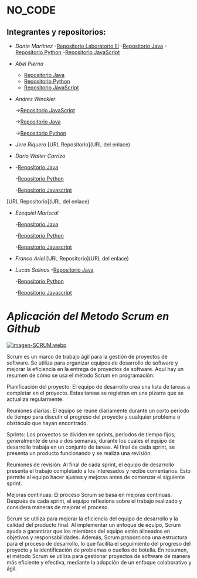 # NO_CODE 
## Integrantes y repositorios:

- *Dante Martinez*
-[Repositorio Laboratorio III](https://github.com/mzadante/UTN-Tecnicatura-III-Lenguajes)
   -[Repositorio Java](https://github.com/mzadante/UTN-Tecnicatura-III-Lenguajes/tree/main/Tecnicatura3Java)
   -[Repositorio Python](https://github.com/mzadante/UTN-Tecnicatura-III-Lenguajes/tree/main/Tecnicatura3Py)
   -[Repositorio JavaScript](https://github.com/mzadante/UTN-Tecnicatura-III-Lenguajes/tree/main/Tecnicatura3Js)
- *Abel Pierna*
   - [Repositorio Java](https://github.com/Abelino537/ProgramacionIII-Java)
   - [Repositorio Python](https://github.com/Abelino537/LaboratorioIII-Python)
   - [Repositorio JavaScript](https://github.com/Abelino537/LaboratorioIII-JS)

- *Andres Winckler*

   ->[Repositorio JavaScript](https://github.com/andreswinck/tecnicaturaGit/tree/master/Tecnicatura3JS)

   ->[Repositorio Java](https://github.com/andreswinck/tecnicaturaGit/tree/master/Tecnicatura3Java)

   ->[Repositorio Python](https://github.com/andreswinck/tecnicaturaGit/tree/master/Tecnicatura3Py)


- *Jere Riquero*
[URL Repositorio](URL del enlace)
- *Dario Walter Carrizo*
- 
     -[Repositorio Java](https://github.com/dwc1970/Tercer-Semestre-23)

     -[Repositorio Python](https://github.com/dwc1970/Python-23)

     -[Repositorio Javascript](https://github.com/dwc1970/JAVASCRIPT-23)
  
[URL Repositorio](URL del enlace)

-  *Ezequiel Mariscal*

   -[Repositorio Java](https://github.com/ezequielmariscal/Tecnicatura3Java)

   -[Repositorio Python](https://github.com/ezequielmariscal/Tecnicatura3Py)

   -[Repositorio Javascript](https://github.com/ezequielmariscal/Tecnicatura3Js)

- *Franco Ariel*
[URL Repositorio](URL del enlace)
- *Lucas Salinas*
   -[Repositorio Java](https://github.com/LucasSalinas/Javalll-TercerSemestre)

   -[Repositorio Python](https://github.com/LucasSalinas/Pythonlll-TercerSemestre)

   -[Repositorio Javascript](https://github.com/LucasSalinas/JavaScriptlll-TercerSemestre)

# ***Aplicación del Metodo Scrum en Github***

[![imagen-SCRUM.webp](https://i.postimg.cc/L8v27MgN/imagen-SCRUM.webp)](https://postimg.cc/bZG7DWTt)

Scrum es un marco de trabajo ágil para la gestión de proyectos de software. Se utiliza para organizar equipos de desarrollo de software y mejorar la eficiencia en la entrega de proyectos de software. Aquí hay un resumen de cómo se usa el método Scrum en programación:

Planificación del proyecto: El equipo de desarrollo crea una lista de tareas a completar en el proyecto. Estas tareas se registran en una pizarra que se actualiza regularmente.

Reuniones diarias: El equipo se reúne diariamente durante un corto período de tiempo para discutir el progreso del proyecto y cualquier problema o obstáculo que hayan encontrado.

Sprints: Los proyectos se dividen en sprints, períodos de tiempo fijos, generalmente de una o dos semanas, durante los cuales el equipo de desarrollo trabaja en un conjunto de tareas. Al final de cada sprint, se presenta un producto funcionando y se realiza una revisión.

Reuniones de revisión: Al final de cada sprint, el equipo de desarrollo presenta el trabajo completado a los interesados y recibe comentarios. Esto permite al equipo hacer ajustes y mejoras antes de comenzar el siguiente sprint.

Mejoras continuas: El proceso Scrum se basa en mejoras continuas. Después de cada sprint, el equipo reflexiona sobre el trabajo realizado y considera maneras de mejorar el proceso.

Scrum se utiliza para mejorar la eficiencia del equipo de desarrollo y la calidad del producto final. Al implementar un enfoque de equipo, Scrum ayuda a garantizar que los miembros del equipo estén alineados en objetivos y responsabilidades. Además, Scrum proporciona una estructura para el proceso de desarrollo, lo que facilita el seguimiento del progreso del proyecto y la identificación de problemas o cuellos de botella. En resumen, el método Scrum se utiliza para gestionar proyectos de software de manera más eficiente y efectiva, mediante la adopción de un enfoque colaborativo y ágil.
